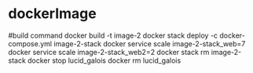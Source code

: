 # dockerImage
#build command
docker build -t image-2
docker stack deploy -c docker-compose.yml image-2-stack
docker service scale image-2-stack_web=7
docker service scale image-2-stack_web2=2
docker stack rm image-2-stack
docker stop lucid_galois
docker rm lucid_galois
